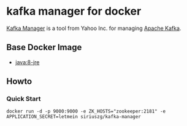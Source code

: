 # kafka manager for docker
[Kafka Manager](https://github.com/yahoo/kafka-manager) is a tool from Yahoo Inc. for managing [Apache Kafka](http://kafka.apache.org).
## Base Docker Image ##
* [java:8-jre](https://store.docker.com/images/java)

## Howto
### Quick Start
```
docker run -d -p 9000:9000 -e ZK_HOSTS="zookeeper:2181" -e APPLICATION_SECRET=letmein siriuszg/kafka-manager
```